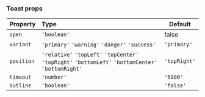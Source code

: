 ### Toast props

| Property   | Type                                                                                                | Default      |
| :--------- | :-------------------------------------------------------------------------------------------------- | ------------ |
| `open`     | `'boolean'`                                                                                         | false        |
| `variant`  | `'primary'` `'warning'` `'danger'` `'success'`                                                      | `'primary'`  |
| `position` | `'relative'` `'topLeft'` `'topCenter'` `'topRight'` `'bottomLeft'` `'bottomCenter'` `'bottomRight'` | `'topRight'` |
| `timeout`  | `'number'`                                                                                          | `'6000'`     |
| `outline`  | `'boolean'`                                                                                         | `'false'`    |

